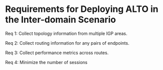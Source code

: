 # Requirements for Deploying ALTO in the Inter-domain Scenario

Req 1: Collect topology information from multiple IGP areas.

Req 2: Collect routing information for any pairs of endpoints.

Req 3: Collect performance metrics across routes.

Req 4: Minimize the number of sessions